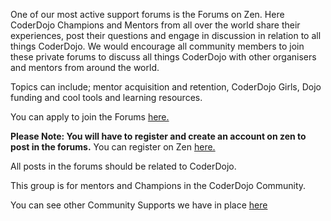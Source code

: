 One of our most active support forums is the Forums on Zen. Here
CoderDojo Champions and Mentors from all over the world share their
experiences, post their questions and engage in discussion in relation
to all things CoderDojo. We would encourage all community members to
join these private forums to discuss all things CoderDojo with other
organisers and mentors from around the world.

Topics can include; mentor acquisition and retention, CoderDojo Girls,
Dojo funding and cool tools and learning resources.

You can apply to join the Forums [here.](https://forums.coderdojo.com/)

**Please Note: You will have to register and create an account on zen to
post in the forums.** You can register on Zen
[here.](http://zen.coderdojo.com/register)

All posts in the forums should be related to CoderDojo.

This group is for mentors and Champions in the CoderDojo Community.

You can see other Community Supports we have in place
[here](Community_Support.md)

